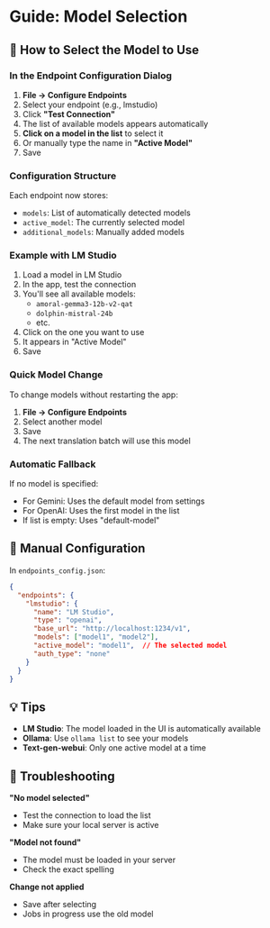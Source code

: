 # Guide: Model Selection

## 🎯 How to Select the Model to Use

### In the Endpoint Configuration Dialog

1. **File → Configure Endpoints**
2. Select your endpoint (e.g., lmstudio)
3. Click **"Test Connection"**
4. The list of available models appears automatically
5. **Click on a model in the list** to select it
6. Or manually type the name in **"Active Model"**
7. Save

### Configuration Structure

Each endpoint now stores:
- `models`: List of automatically detected models
- `active_model`: The currently selected model
- `additional_models`: Manually added models

### Example with LM Studio

1. Load a model in LM Studio
2. In the app, test the connection
3. You'll see all available models:
   - `amoral-gemma3-12b-v2-qat`
   - `dolphin-mistral-24b`
   - etc.
4. Click on the one you want to use
5. It appears in "Active Model"
6. Save

### Quick Model Change

To change models without restarting the app:
1. **File → Configure Endpoints**
2. Select another model
3. Save
4. The next translation batch will use this model

### Automatic Fallback

If no model is specified:
- For Gemini: Uses the default model from settings
- For OpenAI: Uses the first model in the list
- If list is empty: Uses "default-model"

## 🔧 Manual Configuration

In `endpoints_config.json`:

```json
{
  "endpoints": {
    "lmstudio": {
      "name": "LM Studio",
      "type": "openai",
      "base_url": "http://localhost:1234/v1",
      "models": ["model1", "model2"],
      "active_model": "model1",  // The selected model
      "auth_type": "none"
    }
  }
}
```

## 💡 Tips

- **LM Studio**: The model loaded in the UI is automatically available
- **Ollama**: Use `ollama list` to see your models
- **Text-gen-webui**: Only one active model at a time

## 🐛 Troubleshooting

**"No model selected"**
- Test the connection to load the list
- Make sure your local server is active

**"Model not found"**
- The model must be loaded in your server
- Check the exact spelling

**Change not applied**
- Save after selecting
- Jobs in progress use the old model
